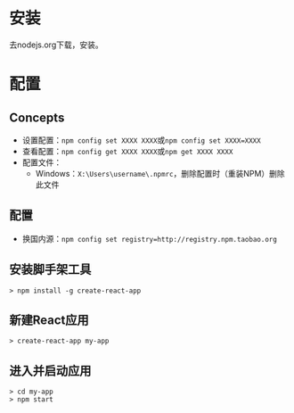 # 安装
去nodejs.org下载，安装。

# 配置
## Concepts
- 设置配置：`npm config set XXXX XXXX`或`npm config set XXXX=XXXX`
- 查看配置：`npm config get XXXX XXXX`或`npm get XXXX XXXX`
- 配置文件：
  - Windows：`X:\Users\username\.npmrc`，删除配置时（重装NPM）删除此文件

## 配置
- 换国内源：`npm config set registry=http://registry.npm.taobao.org`

## 安装脚手架工具
```
> npm install -g create-react-app
```

## 新建React应用
```
> create-react-app my-app
```

## 进入并启动应用
```
> cd my-app
> npm start
```




